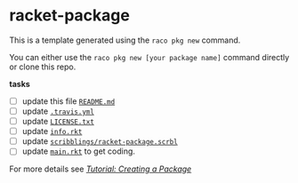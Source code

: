 racket-package
==============

This is a template generated using the `raco pkg new` command.

You can either use the `raco pkg new [your package name]` command directly or clone this repo.

**tasks**
- [ ] update this file [`README.md`](READMD.md)
- [ ] update [`.travis.yml`](.travis.yml) 
- [ ] update [`LICENSE.txt`](LICENSE.txt)
- [ ] update [`info.rkt`](info.rkt)
- [ ] update [`scribblings/racket-package.scrbl`](scribblings/racket-package.scrbl)
- [ ] update [`main.rkt`](main.rkt) to get coding.

For more details see [_Tutorial: Creating a Package_](https://blog.racket-lang.org/2017/10/tutorial-creating-a-package.html)

